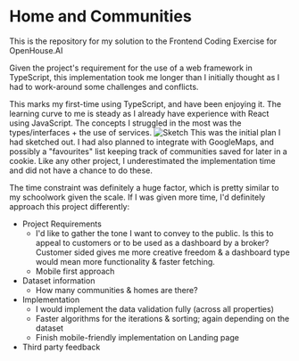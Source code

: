 # Home and Communities
This is the repository for my solution to the Frontend Coding Exercise for OpenHouse.AI

Given the project's requirement for the use of a web framework in TypeScript, this implementation took me longer than I initially thought as I had to work-around some challenges and conflicts.

This marks my first-time using TypeScript, and have been enjoying it. The learning curve to me is steady as I already have experience with React using JavaScript. 
The concepts I struggled in the most was the types/interfaces + the use of services.
![Sketch](https://i.imgur.com/eaxHYXK.jpg)
This was the initial plan I had sketched out. I had also planned to integrate with GoogleMaps, and possibly a "favourites" list keeping track of communities saved for later in a cookie. 
Like any other project, I underestimated the implementation time and did not have a chance to do these.

The time constraint was definitely a huge factor, which is pretty similar to my schoolwork given the scale. If I was given more time, I'd definitely approach this project differently:
- Project Requirements
  - I'd like to gather the tone I want to convey to the public. Is this to appeal to customers or to be used as a dashboard by a broker? Customer sided gives me more creative freedom & a dashboard type would mean more functionality & faster fetching.
  - Mobile first approach
- Dataset information
  - How many communities & homes are there?
- Implementation
  - I would implement the data validation fully (across all properties)
  - Faster algorithms for the iterations & sorting; again depending on the dataset
  - Finish mobile-friendly implementation on Landing page
- Third party feedback

